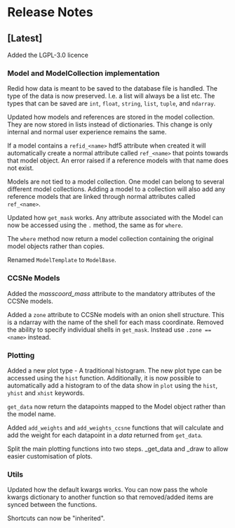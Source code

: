 # Release Notes

## [Latest]

Added the LGPL-3.0 licence

### Model and ModelCollection implementation
Redid how data is meant to be saved to the database file is handled. The type of the data
is now preserved. I.e. a list will always be a list etc. The types that can be saved are 
``int``, ``float``, ``string``, ``list``, ``tuple``, and ``ndarray``. 

Updated how models and references are stored in the model collection. They are now stored in lists instead
of dictionaries. This change is only internal and normal user experience remains the same.

If a model contains a ``refid_<name>`` hdf5 attribute when created it will automatically create
a normal attribute called ``ref_<name>`` that points towards that model object. An error raised
if a reference models with that name does not exist.

Models are not tied to a model collection. One model can belong to several different model collections.
Adding a model to a collection will also add any reference models that are linked through
normal attributes called ``ref_<name>``.

Updated how ``get_mask`` works. Any attribute associated with the Model can now be accessed using
the ``.`` method, the same as for ``where``.

The ``where`` method now return a model collection containing the original model objects rather than copies.

Renamed ``ModelTemplate`` to ``ModelBase``.
### CCSNe Models
Added the *masscoord_mass* attribute to the mandatory attributes of the CCSNe models. 

Added a ``zone`` attribute to CCSNe models with an onion shell structure. This is a ndarray with the name
of the shell for each mass coordinate. Removed the ability to specify individual shells 
in ``get_mask``. Instead use ``.zone == <name>`` instead. 

### Plotting
Added a new plot type - A traditional histogram. The new plot type can be accessed using 
the ``hist`` function. Additionally, it is now possible to automatically add a histogram to
of the data show in ``plot`` using the ``hist``, ``yhist`` and ``xhist`` keywords.

``get_data`` now return the datapoints mapped to the Model object rather than the model name. 

Added ``add_weights`` and ``add_weights_ccsne`` functions that will calculate and add the weight
for each datapoint in a *data* returned from ``get_data``.

Split the main plotting functions into two steps. <func>_get_data and <func>_draw to allow easier customisation 
of plots.

### Utils
Updated how the default kwargs works. You can now pass the whole kwargs dictionary to another function so that 
removed/added items are synced between the functions. 

Shortcuts can now be "inherited".